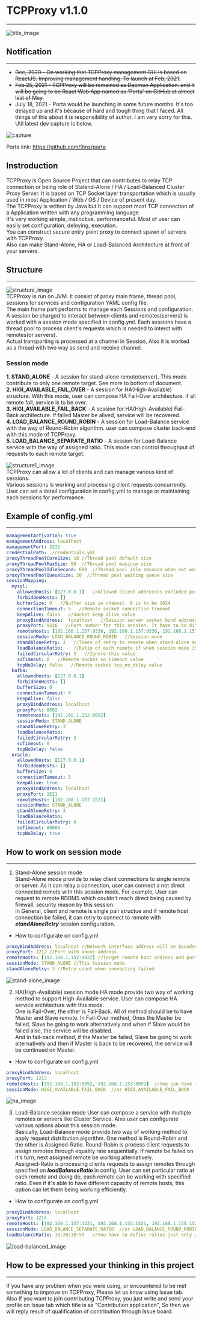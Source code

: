 # TCPProxy v1.1.0
---  
![title_image](./image/tcp.png)  

## Notification
---
- <del>Dec, 2020 - On working that TCPProxy management GUI is based on ReactJS. Improving management handling. To launch at Feb, 2021.</del>
- <del>Feb 25, 2021 - TCPProxy will be remained as Daemon Application. and It will be going to be React Web App named as 'Porta' on GitHub at almost last of May.</del>
- July 18, 2021 - Porta would be launching in some future months. It's too delayed up and it's because of hard and tough thing that I faced. All things of this about it is responsibility of author. I am very sorry for this. Util latest dev capture is below.  

![capture](./image/porta-capture.PNG)  

Porta link: https://github.com/9ins/porta

## Instroduction
TCPProxy is Open Source Project that can contributes to relay TCP connection or being role of Stalend-Alone / HA / Load-Balanced Cluster Proxy Server. It is based on TCP Socket layer transportation which is usually used in most Application / Web / OS / Device of present day.  
The TCPProxy is written by Java but It can support most TCP connection of a Application written with any programming language.  
It's very working simple, instinctive, performanceful. Most of user can easily set configuration, deloying, execution.  
You can construct secure entry point proxy to connect spawn of servers with TCPProxy.  
Also can make Stand-Alone, HA or Load-Balanced Architecture at front of your servers.  


## Structure
---  
![structure_image](./image/tcpproxy-structure.png)  
TCPProxy is run on JVM. It consist of proxy main frame, thread pool, sessions for services and configuration YAML config file.  
The main frame part performs to manage each Sessions and configuration. A session be charged to interact between clients and remotes(servers) is worked with a session mode specified in config.yml. 
Each sessions have a thread pool to process client's requests which is needed to interct with remotes(or servers).  
Actual transporting is processed at a channel in Session, Also it is worked as a thread with two way as send and receive channel.  

### Session mode  
**1. STAND_ALONE** - A session for stand-alone remote(server). This mode contribute to only one remote target. See more to bottom of document.   
**2. HIGI_AVAILABLE_FAIL_OVER** - A session for HA(High-Available) structure. With this mode, user can compose HA Fail-Over architecture. if all remote fail, service is to be over.    
**3. HIGI_AVAILABLE_FAIL_BACK** - A session for HA(High-Available) Fail-Back architecture. if failed Master be alived, service will be recovered.    
**4. LOAD_BALANCE_ROUND_ROBIN** - A session for Load-Balance service with the way of Round-Robin algorithm. user can compose cluster back-end with this mode of TCPProxy.    
**5. LOAD_BALANCE_SEPARATE_RATIO** - A session for Load-Balance service with the way of assigned ratio. This mode can control throughput of requests to each remote target.    

![structure1_image](./image/tcpproxy-structure1.png)  
TCPProxy can allow a lot of clients and can manage various kind of sessions.  
Various sessions is working and processing client requests concurrently. User can set a detail configuration in config.yml to manage or maintaining each sessions for performance.  


## Example of config.yml
---
```yml
managementActivation: true
managementAddress: localhost
managementPort: 3232
credentialPath: ./credentials.yml
proxyThreadPoolCoreSize: 10 //Thread pool default size
proxyThreadPoolMaxSize: 50  //Thread pool maxinum size
proxyThreadPoolIdleSecond: 600  //Thread pool idle seconds when not working
proxyThreadPoolQueueSize: 30  //Thread pool waiting queue size
sessionMapping:
  mysql:
    allowedHosts: [127.0.0.1]   //Allowed client addresses excluded port. To empty this list is to allow all clients.
    forbiddenHosts: []
    bufferSize: 0   //Buffer size in channel. 0 is to be 1024
    connectionTimeout: 5   //Remote socket connection timeout
    keepAlive: false   //Socket keep alive value
    proxyBindAddress:  localhost   //Session server socket bind address. if your host don't use multi network interfaces, leave this value default.
    proxyPort: 9336   //Port number for this session. It have to be different value at each session, otherwise it can be occuring 'Bind Exception'.
    remoteHosts: [192.168.1.157:9336, 192.168.1.157:9336, 192.168.1.157:9336]    //Remote host address included port. Session mode is 'STAND_ALONE' so the remoteHosts can has only one address of remote.
    sessionMode: LOAD_BALANCE_ROUND_ROBIN   //Session mode
    standAloneRetry: 3   //Times of retry to remote when stand-alone mode
    loadBalanceRatio:    //Ratio of each remote if when session mode is 'LOAD_BALANCE_SEPARATE_RATIO' 
    failedCircularRetry: 3   //Ignore this value
    soTimeout: 0   //Remote socket so_timeout value
    tcpNoDelay: false   //Remote socket tcp_no_delay value
  kafka:
    allowedHosts: [127.0.0.1]
    forbiddenHosts: []
    bufferSize: 0
    connectionTimeout: 0
    keepAlive: false
    proxyBindAddress: localhost
    proxyPort: 8092
    remoteHosts: [192.168.1.152:8092]
    sessionMode: STAND_ALONE
    standAloneRetry: 3
    loadBalanceRatio: 
    failedCircularRetry: 3
    soTimeout: 0
    tcpNoDelay: false
  oracle:
    allowedHosts: [127.0.0.1]
    forbiddenHosts: []
    bufferSize: 0
    connectionTimeout: 3
    keepAlive: true
    proxyBindAddress: localhost
    proxyPort: 1521
    remoteHosts: [192.168.1.157:1521]
    sessionMode: STAND_ALONE
    standAloneRetry: 3
    loadBalanceRatio: 
    failedCircularRetry: 6
    soTimeout: 60000
    tcpNoDelay: true
```


## How to work on session mode
---  

1. Stand-Alone session mode  
Stand-Alone mode provide to relay client connections to single remote or server. As it can relay a connection, user can connect a not direct connected remote with this session mode. For example, User can request to remote RDBMS which couldn't reach direct being caused by firewall, security reason by this session.  
In General, client and remote is single pair structue and if remote host connection be failed, it can retry to connect to remote with ***standAloneRetry*** session configuration.  

* How to configurate on config.yml
```yaml
proxyBindAddress: localhost //Network interface address will be bounded with this Session.
proxyPort: 1212 //Port with above address.
remoteHosts: [192.168.1.152:9022] //Target remote host address and port. host:port format. You have to define just one host:port.
sessionMode: STAND_ALONE //This Session mode.
standAloneRetry: 3 //Retry count when connecting failed.
```

![stand-alone_image](./image/stand-alone.png)  


2. HA(High-Available) session mode
HA mode provide two way of working method to support High-Available service. User can compose HA service architecture with this mode.  
One is Fail-Over, the other is Fail-Back. All of method should be to have Master and Slave remote. In Fail-Over method, Ones the Master be failed, Slave be going to work alternatively and when if Slave would be failed also, the service will be disabled.  
And in fail-back method, if the Master be failed, Slave be going to work alternatively and then if Master is back to be recovered, the service will be continued on Master.  

* How to configurate on config.yml
```yaml
proxyBindAddress: localhost
proxyPort: 1213
remoteHosts: [192.168.1.152:8092, 192.168.1.153:8092]  //You can have to define just two remote.
sessionMode: HIGI_AVAILABLE_FAIL_BACK  //or HIGI_AVAILABLE_FAIL_BACK
```

![ha_image](./image/ha.png)  


3. Load-Balance session mode
User can compose a service with multiple remotes or servers like Cluster Service. Also user can configurate various options about this session mode.  
Basically, Load-Balance mode provide two way of working method to apply request distribution algorithm. One method is Round-Robin and the other is Assigned-Ratio. Round-Robin is process client requests to assign remotes through equality rate sequentially. If remote be failed on it's turn, next assigned remote be working alternatively.  
Assigned-Ratio is processing clients requests to assign remotes through specified on ***loadBalanceRatio*** in config. User can set particular ratio at each remote and doing do, each remote can be working with specified ratio. Even if it's able to have different capacity of remote hosts, this option can let them being working efficiently.

* How to configurate on config.yml
```yaml
proxyBindAddress: localhost
proxyPort: 1214
remoteHosts: [192.168.1.157:1521, 192.168.1.155:1521, 192.168.1.156:1521, 192.168.1.158:1521]   //You can define multiple host:port what you want to load-balance on this Session.
sessionMode: LOAD_BALANCE_SEPARATE_RATIO  //or LOAD_BALANCE_ROUND_ROBIN
loadBalanceRatio: 10:20:30:50   //You have to define ratios just only as much as defined hosts above.
```

![load-balanced_image](./image/load-balanced.png)  


## How to be expressed your thinking in this project
---
If you have any problem when you were using, or encountered to be met something to improve on TCPProxy, Please let us know using Issue tab.  
Also If you want to join contributing TCPProxy, you just write and send your profile on Issue tab which title is as "Contribution application", So then we will reply result of qualification of contribution through Issue board.



